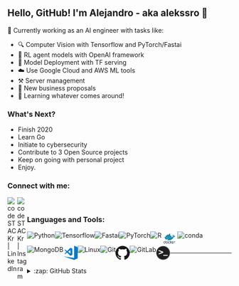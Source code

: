 ## Hello, GitHub! I'm Alejandro - aka alekssro 👋

💼 Currently working as an AI engineer with tasks like:

- 🔍 Computer Vision with Tensorflow and PyTorch/Fastai
- 🤖 RL agent models with OpenAI framework
- 🔮 Model Deployment with TF serving
- ☁️ Use Google Cloud and AWS ML tools
- ⚒ Server management
- 🧪 New business proposals
- 🔬 Learning whatever comes around!

### What's Next?

- Finish 2020
- Learn Go
- Initiate to cybersecurity
- Contribute to 3 Open Source projects
- Keep on going with personal project
- Enjoy.



### Connect with me:

[<img align="left" alt="codeSTACKr | LinkedIn" width="22px" src="https://cdn.jsdelivr.net/npm/simple-icons@v3/icons/linkedin.svg" />][linkedin]
[<img align="left" alt="codeSTACKr | Instagram" width="22px" src="https://cdn.jsdelivr.net/npm/simple-icons@v3/icons/instagram.svg" />][instagram]

<br />

### Languages and Tools:

[<img align="left" alt="Python" height="32px" src="https://upload.wikimedia.org/wikipedia/commons/thumb/c/c3/Python-logo-notext.svg/1200px-Python-logo-notext.svg.png" />][pythonbestpractices]
[<img align="left" alt="Tensorflow" height="32px" src="https://upload.wikimedia.org/wikipedia/commons/thumb/2/2d/Tensorflow_logo.svg/1200px-Tensorflow_logo.svg.png" />][tensorflow]
[<img align="left" alt="Fastai" height="32px" src="https://www.fast.ai/images/Fast.ai.png" />][fastai]
[<img align="left" alt="PyTorch" height="32px" src="https://upload.wikimedia.org/wikipedia/commons/thumb/1/10/PyTorch_logo_icon.svg/1200px-PyTorch_logo_icon.svg.png" />][pytorch]
[<img align="left" alt="R" height="32px" src="https://upload.wikimedia.org/wikipedia/commons/thumb/1/1b/R_logo.svg/1280px-R_logo.svg.png" />][rlang]
[<img align="left" alt="docker" height="32px" src="https://raw.githubusercontent.com/docker-library/docs/c350af05d3fac7b5c3f6327ac82fe4d990d8729c/docker/logo.png" />][docker]
[<img align="left" alt="conda" height="32px" src="https://avatars0.githubusercontent.com/u/6392739?s=400&v=4" />][conda]
[<img align="left" alt="MongoDB" height="32px" src="https://cdn.iconscout.com/icon/free/png-512/mongodb-3-1175138.png" />][mongodb]
[<img align="left" alt="Visual Studio Code" height="32px" src="https://raw.githubusercontent.com/github/explore/80688e429a7d4ef2fca1e82350fe8e3517d3494d/topics/visual-studio-code/visual-studio-code.png" />][vscode]
<img align="left" alt="Linux" height="32px" src="https://upload.wikimedia.org/wikipedia/commons/thumb/a/ab/Linux_Logo_in_Linux_Libertine_Font.svg/1200px-Linux_Logo_in_Linux_Libertine_Font.svg.png" />
<img align="left" alt="Git" height="32px" src="https://upload.wikimedia.org/wikipedia/commons/thumb/3/3f/Git_icon.svg/1024px-Git_icon.svg.png" />
<img align="left" alt="GitHub" height="32px" src="https://raw.githubusercontent.com/github/explore/78df643247d429f6cc873026c0622819ad797942/topics/github/github.png" />
<img align="left" alt="GitLab" height="32px" src="https://upload.wikimedia.org/wikipedia/commons/thumb/1/18/GitLab_Logo.svg/1200px-GitLab_Logo.svg.png" />
<img align="left" alt="Terminal" height="32px" src="https://raw.githubusercontent.com/github/explore/80688e429a7d4ef2fca1e82350fe8e3517d3494d/topics/terminal/terminal.png" />



<br />
<br />

---

<!-- Add Spotify Playing: https://github.com/codeSTACKr/spotify-now-playing/blob/master/SetUp.md -->
<!-- ### Spotify Playing 🎧

[<img src="https://now-playing-codestackr.vercel.app/api/spotify-playing" alt="alekssro Spotify Now Playing" width="350" />](https://open.spotify.com/user/alekssro) -->

<br />

<details>
  <summary>:zap: GitHub Stats</summary>
  
  <a href="https://github.com/anuraghazra/github-readme-stats">
    <img align="center" alt="GitHub Stats" src="https://github-readme-stats.codestackr.vercel.app/api?username=alekssro&show_icons=true&hide_border=true&theme=dracula"/>
    <img align="center" alt="GitHub Top Langs" src="https://github-readme-stats.vercel.app/api/top-langs/?username=alekssro&hide=html&langs_count=9&hide_border=true&layout=compact&theme=dracula">
  </a>

</details>

[instagram]: https://instagram.com/alekssro
[linkedin]: https://www.linkedin.com/in/alekssro/
[pythonbestpractices]: https://gist.github.com/sloria/7001839
[tensorflow]: https://www.tensorflow.org/
[mongodb]: https://www.mongodb.com/
[fastai]: https://docs.fast.ai/
[pytorch]: https://pytorch.org/
[rlang]: https://www.r-project.org/about.html
[docker]: https://www.docker.com/
[conda]: https://docs.conda.io/en/latest/
[vscode]: https://code.visualstudio.com/



